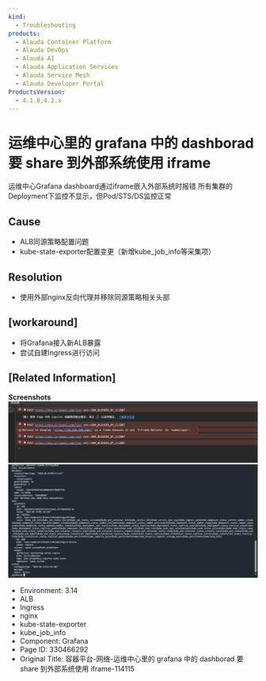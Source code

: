 ```yaml
---
kind:
  - Troubleshooting
products:
  - Alauda Container Platform
  - Alauda DevOps
  - Alauda AI
  - Alauda Application Services
  - Alauda Service Mesh
  - Alauda Developer Portal
ProductsVersion:
  - 4.1.0,4.2.x
---
```

<!-- A type of document that involves encountering a fault, diagnosing it, performing root cause analysis, and providing solutions. -->

# 运维中心里的 grafana 中的 dashborad 要 share 到外部系统使用 iframe

运维中心Grafana dashboard通过iframe嵌入外部系统时报错 所有集群的Deployment下监控不显示，但Pod/STS/DS监控正常

## Cause
- ALB同源策略配置问题
- kube-state-exporter配置变更（新增kube_job_info等采集项）

## Resolution
- 使用外部nginx反向代理并移除同源策略相关头部

## [workaround]
- 将Grafana接入新ALB暴露
- 尝试自建Ingress进行访问

## [Related Information]
**Screenshots**
![](assets/rong-qi-ping-tai-wang-luo-yun-wei-zhong-xin-li-de-grafana-zhong-de-dashborad-yao/mceclip1_1753870927170_lki1s.png)
![](assets/rong-qi-ping-tai-wang-luo-yun-wei-zhong-xin-li-de-grafana-zhong-de-dashborad-yao/mceclip4_1754043542044_p1jtc.png)
- Environment: 3.14
- ALB
- Ingress
- nginx
- kube-state-exporter
- kube_job_info
- Component: Grafana
- Page ID: 330466292
- Original Title: 容器平台-网络-运维中心里的 grafana 中的 dashborad 要 share 到外部系统使用 iframe-114115
